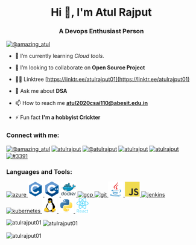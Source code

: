 <h1 align="center">Hi 👋, I'm Atul Rajput</h1>
<h3 align="center">A Devops Enthusiast Person</h3>

<p align="left"> <a href="https://twitter.com/@amazing_atul" target="blank"><img src="https://img.shields.io/twitter/follow/@amazing_atul?logo=twitter&style=for-the-badge" alt="@amazing_atul" /></a> </p>

- 🌱 I’m currently learning *Cloud tools.*

- 👯 I’m looking to collaborate on **Open Source Project**

- 👨‍💻 Linktree [https://linktr.ee/atulrajput01](https://linktr.ee/atulrajput01)

- 💬 Ask me about **DSA**

- 📫 How to reach me **atul2020csai110@abesit.edu.in**

- ⚡ Fun fact **I'm a hobbyist Crickter**

<h3 align="left">Connect with me:</h3>
<p align="left">
<a href="https://twitter.com/@amazing_atul" target="blank"><img align="center" src="https://raw.githubusercontent.com/rahuldkjain/github-profile-readme-generator/master/src/images/icons/Social/twitter.svg" alt="@amazing_atul" height="30" width="40" /></a>
<a href="https://stackoverflow.com/users/atulrajput" target="blank"><img align="center" src="https://raw.githubusercontent.com/rahuldkjain/github-profile-readme-generator/master/src/images/icons/Social/stack-overflow.svg" alt="atulrajput" height="30" width="40" /></a>
<a href="https://hashnode.com/@atulrajput" target="blank"><img align="center" src="https://raw.githubusercontent.com/rahuldkjain/github-profile-readme-generator/master/src/images/icons/Social/hashnode.svg" alt="@atulrajput" height="30" width="40" /></a>
<a href="https://www.hackerrank.com/atulrajput" target="blank"><img align="center" src="https://raw.githubusercontent.com/rahuldkjain/github-profile-readme-generator/master/src/images/icons/Social/hackerrank.svg" alt="atulrajput" height="30" width="40" /></a>
<a href="https://auth.geeksforgeeks.org/user/atulrajput" target="blank"><img align="center" src="https://raw.githubusercontent.com/rahuldkjain/github-profile-readme-generator/master/src/images/icons/Social/geeks-for-geeks.svg" alt="atulrajput" height="30" width="40" /></a>
<a href="https://discord.gg/#3391" target="blank"><img align="center" src="https://raw.githubusercontent.com/rahuldkjain/github-profile-readme-generator/master/src/images/icons/Social/discord.svg" alt="#3391" height="30" width="40" /></a>
</p>

<h3 align="left">Languages and Tools:</h3>
<p align="left"> <a href="https://azure.microsoft.com/en-in/" target="_blank" rel="noreferrer"> <img src="https://www.vectorlogo.zone/logos/microsoft_azure/microsoft_azure-icon.svg" alt="azure" width="40" height="40"/> </a> <a href="https://www.cprogramming.com/" target="_blank" rel="noreferrer"> <img src="https://raw.githubusercontent.com/devicons/devicon/master/icons/c/c-original.svg" alt="c" width="40" height="40"/> </a> <a href="https://www.w3schools.com/cpp/" target="_blank" rel="noreferrer"> <img src="https://raw.githubusercontent.com/devicons/devicon/master/icons/cplusplus/cplusplus-original.svg" alt="cplusplus" width="40" height="40"/> </a> <a href="https://www.docker.com/" target="_blank" rel="noreferrer"> <img src="https://raw.githubusercontent.com/devicons/devicon/master/icons/docker/docker-original-wordmark.svg" alt="docker" width="40" height="40"/> </a> <a href="https://cloud.google.com" target="_blank" rel="noreferrer"> <img src="https://www.vectorlogo.zone/logos/google_cloud/google_cloud-icon.svg" alt="gcp" width="40" height="40"/> </a> <a href="https://git-scm.com/" target="_blank" rel="noreferrer"> <img src="https://www.vectorlogo.zone/logos/git-scm/git-scm-icon.svg" alt="git" width="40" height="40"/> </a> <a href="https://www.java.com" target="_blank" rel="noreferrer"> <img src="https://raw.githubusercontent.com/devicons/devicon/master/icons/java/java-original.svg" alt="java" width="40" height="40"/> </a> <a href="https://developer.mozilla.org/en-US/docs/Web/JavaScript" target="_blank" rel="noreferrer"> <img src="https://raw.githubusercontent.com/devicons/devicon/master/icons/javascript/javascript-original.svg" alt="javascript" width="40" height="40"/> </a> <a href="https://www.jenkins.io" target="_blank" rel="noreferrer"> <img src="https://www.vectorlogo.zone/logos/jenkins/jenkins-icon.svg" alt="jenkins" width="40" height="40"/> </a> <a href="https://kubernetes.io" target="_blank" rel="noreferrer"> <img src="https://www.vectorlogo.zone/logos/kubernetes/kubernetes-icon.svg" alt="kubernetes" width="40" height="40"/> </a> <a href="https://www.linux.org/" target="_blank" rel="noreferrer"> <img src="https://raw.githubusercontent.com/devicons/devicon/master/icons/linux/linux-original.svg" alt="linux" width="40" height="40"/> </a> <a href="https://www.python.org" target="_blank" rel="noreferrer"> <img src="https://raw.githubusercontent.com/devicons/devicon/master/icons/python/python-original.svg" alt="python" width="40" height="40"/> </a> <a href="https://reactjs.org/" target="_blank" rel="noreferrer"> <img src="https://raw.githubusercontent.com/devicons/devicon/master/icons/react/react-original-wordmark.svg" alt="react" width="40" height="40"/> </a> </p>

<p><img align="left" src="https://github-readme-stats.vercel.app/api/top-langs?username=atulrajput01&show_icons=true&locale=en&layout=compact" alt="atulrajput01" /></p>

<p>&nbsp;<img align="center" src="https://github-readme-stats.vercel.app/api?username=atulrajput01&show_icons=true&locale=en" alt="atulrajput01" /></p>

<p><img align="center" src="https://github-readme-streak-stats.herokuapp.com/?user=atulrajput01&" alt="atulrajput01" /></p>

